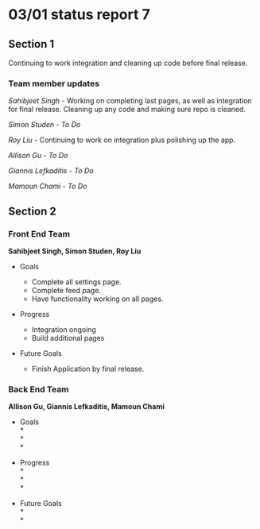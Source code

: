 # 03/01 status report 7

## Section 1
Continuing to work integration and cleaning up code before final release.

### Team member updates
*Sahibjeet Singh* - Working on completing last pages, as well as integration for final release. Cleaning up any code and making sure repo is cleaned.      

*Simon Studen* -     *To Do*      

*Roy Liu* -  Continuing to work on integration plus polishing up the app.    

*Allison Gu* -   *To Do*      

*Giannis Lefkaditis* -  *To Do*      

*Mamoun Chami* -  *To Do*        


## Section 2

### Front End Team
**Sahibjeet Singh, Simon Studen, Roy Liu**
* Goals
  -  Complete all settings page.
  -  Complete feed page. 
  -  Have functionality working on all pages.

* Progress
  *  Integration ongoing
  *  Build additional pages

* Future Goals
  * Finish Application by final release. 
 
### Back End Team
**Allison Gu, Giannis Lefkaditis, Mamoun Chami**

* Goals   
  *     
  *     
  *     
  
* Progress   
  *     
  *    
  *     
  
* Future Goals   
  *     
  *       
